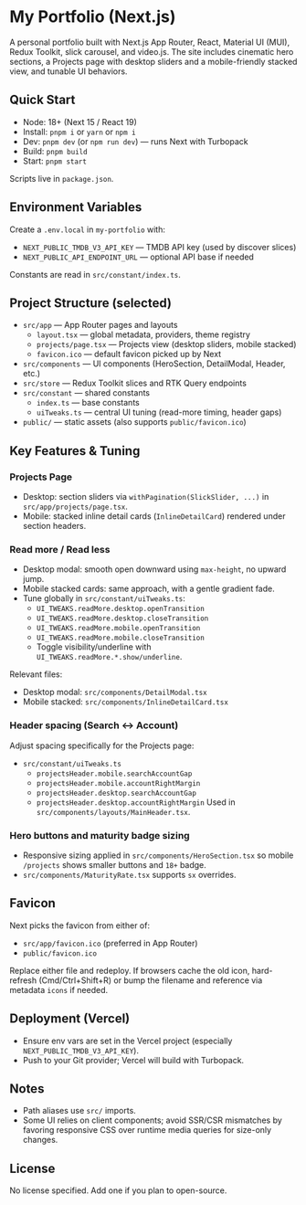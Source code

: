 # My Portfolio (Next.js)

A personal portfolio built with Next.js App Router, React, Material UI (MUI), Redux Toolkit, slick carousel, and video.js. The site includes cinematic hero sections, a Projects page with desktop sliders and a mobile-friendly stacked view, and tunable UI behaviors.

## Quick Start

- Node: 18+ (Next 15 / React 19)
- Install: `pnpm i` or `yarn` or `npm i`
- Dev: `pnpm dev` (or `npm run dev`) — runs Next with Turbopack
- Build: `pnpm build`
- Start: `pnpm start`

Scripts live in `package.json`.

## Environment Variables

Create a `.env.local` in `my-portfolio` with:

- `NEXT_PUBLIC_TMDB_V3_API_KEY` — TMDB API key (used by discover slices)
- `NEXT_PUBLIC_API_ENDPOINT_URL` — optional API base if needed

Constants are read in `src/constant/index.ts`.

## Project Structure (selected)

- `src/app` — App Router pages and layouts
  - `layout.tsx` — global metadata, providers, theme registry
  - `projects/page.tsx` — Projects view (desktop sliders, mobile stacked)
  - `favicon.ico` — default favicon picked up by Next
- `src/components` — UI components (HeroSection, DetailModal, Header, etc.)
- `src/store` — Redux Toolkit slices and RTK Query endpoints
- `src/constant` — shared constants
  - `index.ts` — base constants
  - `uiTweaks.ts` — central UI tuning (read-more timing, header gaps)
- `public/` — static assets (also supports `public/favicon.ico`)

## Key Features & Tuning

### Projects Page
- Desktop: section sliders via `withPagination(SlickSlider, ...)` in `src/app/projects/page.tsx`.
- Mobile: stacked inline detail cards (`InlineDetailCard`) rendered under section headers.

### Read more / Read less
- Desktop modal: smooth open downward using `max-height`, no upward jump.
- Mobile stacked cards: same approach, with a gentle gradient fade.
- Tune globally in `src/constant/uiTweaks.ts`:
  - `UI_TWEAKS.readMore.desktop.openTransition`
  - `UI_TWEAKS.readMore.desktop.closeTransition`
  - `UI_TWEAKS.readMore.mobile.openTransition`
  - `UI_TWEAKS.readMore.mobile.closeTransition`
  - Toggle visibility/underline with `UI_TWEAKS.readMore.*.show/underline`.

Relevant files:
- Desktop modal: `src/components/DetailModal.tsx`
- Mobile stacked: `src/components/InlineDetailCard.tsx`

### Header spacing (Search ↔ Account)
Adjust spacing specifically for the Projects page:
- `src/constant/uiTweaks.ts`
  - `projectsHeader.mobile.searchAccountGap`
  - `projectsHeader.mobile.accountRightMargin`
  - `projectsHeader.desktop.searchAccountGap`
  - `projectsHeader.desktop.accountRightMargin`
Used in `src/components/layouts/MainHeader.tsx`.

### Hero buttons and maturity badge sizing
- Responsive sizing applied in `src/components/HeroSection.tsx` so mobile `/projects` shows smaller buttons and `18+` badge.
- `src/components/MaturityRate.tsx` supports `sx` overrides.

## Favicon
Next picks the favicon from either of:
- `src/app/favicon.ico` (preferred in App Router)
- `public/favicon.ico`

Replace either file and redeploy. If browsers cache the old icon, hard-refresh (Cmd/Ctrl+Shift+R) or bump the filename and reference via metadata `icons` if needed.

## Deployment (Vercel)
- Ensure env vars are set in the Vercel project (especially `NEXT_PUBLIC_TMDB_V3_API_KEY`).
- Push to your Git provider; Vercel will build with Turbopack.

## Notes
- Path aliases use `src/` imports.
- Some UI relies on client components; avoid SSR/CSR mismatches by favoring responsive CSS over runtime media queries for size-only changes.

## License
No license specified. Add one if you plan to open-source.
